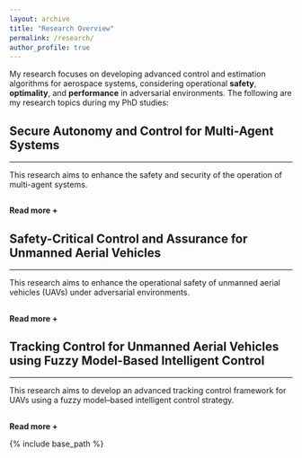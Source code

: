 ```yaml
---
layout: archive
title: "Research Overview"
permalink: /research/
author_profile: true
---
```


My research focuses on developing advanced control and estimation algorithms for aerospace systems, considering operational <strong>safety</strong>, <strong>optimality</strong>, and <strong>performance</strong> in adversarial environments. The following are my research topics during my PhD studies:

<!-- 
Section 1
-->

<h2> Secure Autonomy and Control for Multi-Agent Systems </h2>
<hr>  
<div id="dots" style="display:inline"> This research aims to enhance the safety and security of the operation of multi-agent systems. </div>
<div id="more" style="display:none"> <strong> Research Motivation: </strong> <br> 
Multi-agent systems (MASs) have recently gained significant attention for their ability to solve complex engineering problems. The main goal in operating MASs is to achieve <strong> consensus </strong> among agents (e.g., UAVs, robots, autonomous vehicles) to satisfy their collaborative objectives. For instance, the vehicle dynamics for urban air mobility (UAM) operation can be represented through MAS, where UAM aerial vehicles (AVs) can achieve their UAM missions (e.g., formation control and velocity-matching consensus) by exchanging their information (position and velocity) with neighbors. Therefore, the communication between agents plays a significant role in the operation of MASs. However, this communication-based structure results in MASs being <strong> vulnerable </strong> to various malicious entities, such as cyberattacks, disturbances, and system faults. Therefore, it is important to develop advanced control algorithms to enhance the safety and security of MASs despite those threats.

<hr>  
<div style="text-align:center;">
  <img src="/images/MAS.png" alt="MAS" style="width:60%">
  <figcaption> Figure: A system vulnerability (i.e., sensor disruptions and attack propagation via a network) of MASs under cyberattacks. </figcaption>
</div>
<hr>  

The following is the summary of our ongoing research:

<h2> Reactive Multi-Agent System Defense Strategy </h2>

<p> <strong> Objective: </strong> <br>
In this research topic, we aim to design <strong> resilient control </strong> and <strong> estimation </strong> algorithms that can directly <strong> mitigate </strong> the impact of adversities. To this end, we developed resilient sensor fusion and estimation algorithms that can filter out the malicious data/information embedded in measurement output. The following videos show the realistic UAM operation in Greater Atlanta with four AVs conducting reference tracking control with formation flight. The left video shows the off-nominal UAM operation with a high risk of collisions. However, the right video shows the resilient UAM operation using our proposed method with high-assured safety. 
</p>

<div align="center">
  <video width="450" height="340" autoplay loop muted>
  <source src ="/images/FDI_Off_Nominal.mp4" type="video/mp4">
  </video>
  <video width="450" height="340" autoplay loop muted>
  <source src ="/images/FDI_Resilient.mp4" type="video/mp4">
  </video>
</div>
<br>

<strong>Publication:</strong>
<br>
<small> <span style="text-decoration: underline;"><strong>S. Hwang</strong></span>, M. Cho, and I. Hwang, "An Observer-Based Resilient Control Strategy for Leader-Follower Multi-Agent Systems Under False-Data-Injection Attacks", <i>2024 Midwest Workshop in Control and Game Theory</i>, April 27-28, 2024, Northwestern University, Illinois, USA. </small>
<br>
<small> <span style="text-decoration: underline;"><strong>S. Hwang</strong></span>, M. Cho, G, Wu, and I. Hwang, "Resilient Tracking Control For Leader-Follower Multi-Agent Systems Against Sinusoidal Sensor Attacks: An LMI-Based Framework", <i>IEEE Control Systems Letters</i>, June. 2025. </small>
<hr>  


<h2> Proactive Multi-Agent System Defense Strategy </h2>

<p> <strong> Objective: </strong> <br>
In this research topic, we focus on developing <strong> security metrics </strong> for multi-AVs that can measure the potential risk (e.g., collisions) by stealthy attacks. We specifically utilize an over-approximated ellipsoidal reachable set through the Lyapunov stability criterion. This reachable set (red-shaded ellipsoids) indicates the level of performance degradation (e.g., trajectory deviation) posed by attacks at certain future time steps. If there are overlaps between reachable sets, we can identify that associated AVs may have <strong> potential risks </strong> in terms of collisions during operation.</p>

<div align="center">
  <video width="470" height="360" autoplay loop muted>
  <source src ="/images/Risk_Assessment1.mp4" type="video/mp4">
  </video>
  <video width="470" height="360" autoplay loop muted>
  <source src ="/images/Risk_Assessment2.mp4" type="video/mp4">
  </video>
</div>
<br>

<strong>Publication:</strong>
<br>
<small> <span style="text-decoration: underline;"><strong>S. Hwang</strong></span>, M. Cho, S. Kim, and I. Hwang, "An LMI-Based Risk Assessment of Leader-Follower Multi-Agent System Under Stealthy Cyberattacks." <i>IEEE Control Systems Letters</i>, vol. 7, pp. 419-2424, 2023 (also presented at the 62nd IEEE Conference on Decision and Control). </small>
<br>
<small> M, Cho, <span style="text-decoration: underline;"><strong>S. Hwang</strong></span>, and I. Hwang, "Risk Assessment of Multi-Agent System Under Denial-of-Service Cyberattacks Using Reachable Set Synthesis." <i>2024 American Control Conference (ACC)</i>, pp. 1293-1298. IEEE, Toronto, Canada, July. 2024.</small>
<br>
<small> <span style="text-decoration: underline;"><strong>S. Hwang</strong></span>, M. Cho, and I. Hwang, "Proactive Risk Assessment of Multi-Agent Transportation
Systems via Reachability Analysis against Stealthy Attacks." Submitted to the book chapter for <i>Advances in Transportation Cybersecurity and Resilience</i> in World Scientific Publishing.</small>
<hr>  

<!-- 
<h2> [3] Multi-Vehicle Coordination with Network Connectivity </h2>

<p> <strong> Objective: </strong> In this research topic, TBD... </p>
-->

</div>

<hr style="height:1pt; visibility:hidden;" />
<btn onclick="myFunction1()" id="myBtn"><strong>Read more +</strong></btn> 

<!-- 
Section 2
-->
 
<h2> Safety-Critical Control and Assurance for Unmanned Aerial Vehicles </h2>
<hr>  
<div id="dot2" style="display:inline"> This research aims to enhance the operational safety of unmanned aerial vehicles (UAVs) under adversarial environments. </div>
<div id="mor2" style="display:none"> <strong> Research Motivation: </strong> <br>
One of the key aspects of researching Unmanned Aerial Vehicles (UAVs) is <strong> <i> how to enhance or fully guarantee their operational safety? </i> </strong> UAVs are particularly vulnerable to various malicious threats, such as disturbances, wind gusts, and cyberattacks. For example, in terms of cybersecurity, GPS sensors on UAVs can be easily compromised by cyberattacks, leading to significant degradation in operational performance, such as tracking a destination. To address this challenge, we aim to develop safety-critical control and assurance algorithms to enhance the operational safety of UAVs.

<hr>  
<div style="text-align:center;">
  <img src="/images/UAV_Controller.png" alt="MAS" style="width:75%">
  <figcaption> Figure: A control architecture of UAV and potential system vulnerability under cyberattacks. </figcaption>
</div>
<hr>

The following is the summary of our ongoing research:

<h2> Risk Assessment for UAVs under GPS Stealthy Attacks </h2>

<p> <strong> Objective: </strong> <br>
In this research, we aim to develop a <strong> model-based risk assessment </strong> methodology for quadrotor UAVs under GPS stealthy attacks. These attacks represent particularly severe cyber threats due to their covert nature, allowing them to significantly degrade system performance without triggering alarms. To address this challenge, we propose a reachability-based security metric to quantify the extent of performance degradation caused by potential stealthy attacks. This methodology can be applicable to UAV tracking control operations in urban-like environments, where GPS sensor values are highly susceptible to compromise by attackers. 
</p>

<hr>  
<div style="text-align:center;">
  <img src="/images/Risk1.png" alt="MAS" style="width:40%">
  <img src="/images/Risk2.png" alt="MAS" style="width:40%">
</div>
<br>

<strong>Publication:</strong> To be appear
<br>
<hr>  

<h2> UAV Safety-Filter Design through Control Barrier Function </h2>

<p> <strong> Objective: </strong> <br>
This research aims to propose a safety-critical controller for nonlinear affine systems under actuator cyberattacks and model uncertainties. The approach combines a robust sliding mode-based control barrier function (SM-CBF) to address model uncertainties and an LSTM-based attack detector to identify compromised actuator channels. Conventional CBF controllers are sensitive to model dynamics, leading to safety violations under uncertainties and attacks. The proposed SM-CBF ensures safety despite these challenges, while the LSTM-based detector swiftly identifies compromised inputs. The methodology's effectiveness is demonstrated through quadrotor UAV stabilization in a high-fidelity simulator with Gazebo and PX4-ROS2.
</p>

<hr>  
<div style="text-align:center;">
  <img src="/images/PX4.png" alt="MAS" style="width:55%">
  <figcaption> Figure: A control architecture for quadrotor UAV using reconfigurable SM-CBF safety filter and LSTM-based attack detector. </figcaption>
</div>

<div align="center">
  <video width="600" height="400" autoplay loop muted>
  <source src ="/images/PX4.mp4" type="video/mp4">
  </video>
</div>
<br>

<strong>Publication:</strong>
<br>
<small> S. Kim, M. Cho, <span style="text-decoration: underline;"><strong>S. Hwang</strong></span>, and I. Hwang, "Safety-Critical Control for Nonlinear Affine System With Robustness and Attack Recovery." <i>AIAA SciTech 2025 Forum</i>, Orlando, Florida, Jan 2025. </small>
<hr>  

</div>

<hr style="height:1pt; visibility:hidden;" />
<btn onclick="myFunction2()" id="myBt2"><strong>Read more +</strong></btn> 

<!-- 
Section 3
-->

<h2> Tracking Control for Unmanned Aerial Vehicles using Fuzzy Model-Based Intelligent Control </h2>
<hr>  
<div id="dot2" style="display:inline"> This research aims to develop an advanced tracking control framework for UAVs using a fuzzy model–based intelligent control strategy. </div>
<div id="mor2" style="display:none"> <strong> Research Motivation: </strong> <br>
One of the key aspects of researching Unmanned Aerial Vehicles (UAVs) is <strong> <i> how to enhance or fully guarantee their operational safety? </i> </strong> UAVs are particularly vulnerable to various malicious threats, such as disturbances, wind gusts, and cyberattacks. For example, in terms of cybersecurity, GPS sensors on UAVs can be easily compromised by cyberattacks, leading to significant degradation in operational performance, such as tracking a destination. To address this challenge, we aim to develop safety-critical control and assurance algorithms to enhance the operational safety of UAVs.

<hr>  
<div style="text-align:center;">
  <img src="/images/UAV_Controller.png" alt="MAS" style="width:75%">
  <figcaption> Figure: A control architecture of UAV and potential system vulnerability under cyberattacks. </figcaption>
</div>
<hr>

The following is the summary of our ongoing research:

<h2> Risk Assessment for UAVs under GPS Stealthy Attacks </h2>

<p> <strong> Objective: </strong> <br>
In this research, we aim to develop a <strong> model-based risk assessment </strong> methodology for quadrotor UAVs under GPS stealthy attacks. These attacks represent particularly severe cyber threats due to their covert nature, allowing them to significantly degrade system performance without triggering alarms. To address this challenge, we propose a reachability-based security metric to quantify the extent of performance degradation caused by potential stealthy attacks. This methodology can be applicable to UAV tracking control operations in urban-like environments, where GPS sensor values are highly susceptible to compromise by attackers. 
</p>

<hr>  
<div style="text-align:center;">
  <img src="/images/Risk1.png" alt="MAS" style="width:40%">
  <img src="/images/Risk2.png" alt="MAS" style="width:40%">
</div>
<br>

<strong>Publication:</strong> To be appear
<br>
<hr>  

<h2> UAV Safety-Filter Design through Control Barrier Function </h2>

<p> <strong> Objective: </strong> <br>
This research aims to propose a safety-critical controller for nonlinear affine systems under actuator cyberattacks and model uncertainties. The approach combines a robust sliding mode-based control barrier function (SM-CBF) to address model uncertainties and an LSTM-based attack detector to identify compromised actuator channels. Conventional CBF controllers are sensitive to model dynamics, leading to safety violations under uncertainties and attacks. The proposed SM-CBF ensures safety despite these challenges, while the LSTM-based detector swiftly identifies compromised inputs. The methodology's effectiveness is demonstrated through quadrotor UAV stabilization in a high-fidelity simulator with Gazebo and PX4-ROS2.
</p>

<hr>  
<div style="text-align:center;">
  <img src="/images/PX4.png" alt="MAS" style="width:55%">
  <figcaption> Figure: A control architecture for quadrotor UAV using reconfigurable SM-CBF safety filter and LSTM-based attack detector. </figcaption>
</div>

<div align="center">
  <video width="600" height="400" autoplay loop muted>
  <source src ="/images/PX4.mp4" type="video/mp4">
  </video>
</div>
<br>

<strong>Publication:</strong>
<br>
<small> S. Kim, M. Cho, <span style="text-decoration: underline;"><strong>S. Hwang</strong></span>, and I. Hwang, "Safety-Critical Control for Nonlinear Affine System With Robustness and Attack Recovery." <i>AIAA SciTech 2025 Forum</i>, Orlando, Florida, Jan 2025. </small>
<hr>  

</div>

<hr style="height:1pt; visibility:hidden;" />
<btn onclick="myFunction3()" id="myBt3"><strong>Read more +</strong></btn> 


<!-- 
Script...
-->

<script>
function myFunction1() {
  var dots = document.getElementById("dots");
  var moreText = document.getElementById("more");
  var btnText = document.getElementById("myBtn");

  if (dots.style.display === "none") {
    dots.style.display = "inline";
    btnText.innerHTML = "<strong>Read more +</strong>"; 
    moreText.style.display = "none";
  } else {
    dots.style.display = "none";
    btnText.innerHTML = "<strong>Read less -</strong>"; 
    moreText.style.display = "inline";
  }
}

function myFunction2() {
  var dots2 = document.getElementById("dot2");
  var moreText2 = document.getElementById("mor2");
  var btnText2 = document.getElementById("myBt2");

  if (dots2.style.display === "none") {
    dots2.style.display = "inline";
    btnText2.innerHTML = "<strong>Read more +</strong>"; 
    moreText2.style.display = "none";
  } else {
    dots2.style.display = "none";
    btnText2.innerHTML = "<strong>Read less -</strong>"; 
    moreText2.style.display = "inline";
  }
}

function myFunction3() {
  var dots3 = document.getElementById("dot3");
  var moreText3 = document.getElementById("mor3");
  var btnText3 = document.getElementById("myBt3");

  if (dots3.style.display === "none") {
    dots3.style.display = "inline";
    btnText3.innerHTML = "<strong>Read more +</strong>"; 
    moreText3.style.display = "none";
  } else {
    dots3.style.display = "none";
    btnText3.innerHTML = "<strong>Read less -</strong>"; 
    moreText3.style.display = "inline";
  }
}

  
</script>

{% include base_path %}



